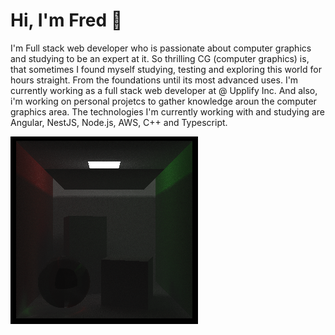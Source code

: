 # Hi, I'm Fred 👋
I'm Full stack web developer who is passionate about computer graphics and studying to be an expert at it. So thrilling CG (computer graphics) is, that sometimes I found myself studying, testing and exploring this world for hours straight. From the foundations until its most advanced uses. I'm currently working as a full stack web developer at @ Upplify Inc. And also, i'm working on personal projetcs to gather knowledge aroun the computer graphics area. The technologies I'm currently working with and studying are Angular, NestJS, Node.js, AWS, C++ and Typescript. 

![Image rendered with my path tracer](https://raw.githubusercontent.com/FredericoBresani/path-tracer/bidirectional-path-tracer/presets/edge-case-30-samples-caustics.png)


